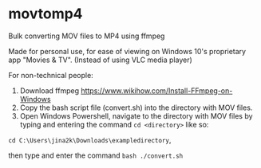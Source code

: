 # movtomp4
Bulk converting MOV files to MP4 using ffmpeg

Made for personal use, for ease of viewing on Windows 10's proprietary app "Movies & TV". (Instead of using VLC media player)

For non-technical people:

1. Download ffmpeg https://www.wikihow.com/Install-FFmpeg-on-Windows
2. Copy the bash script file (convert.sh) into the directory with MOV files.
3. Open Windows Powershell, navigate to the directory with MOV files by typing and entering the command `cd <directory>` like so:

`cd C:\Users\jina2k\Downloads\exampledirectory`,

then type and enter the command `bash ./convert.sh`
